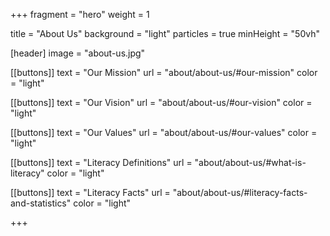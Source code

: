 +++
fragment = "hero"
weight = 1

title = "About Us"
background = "light"
particles = true
minHeight = "50vh"

[header]
  image = "about-us.jpg"

[[buttons]]
  text = "Our Mission"
  url = "about/about-us/#our-mission"
  color = "light"
  
[[buttons]]
  text = "Our Vision"
  url = "about/about-us/#our-vision"
  color = "light"
  
[[buttons]]
  text = "Our Values"
  url = "about/about-us/#our-values"
  color = "light"
  
[[buttons]]
  text = "Literacy Definitions"
  url = "about/about-us/#what-is-literacy"
  color = "light"
  
[[buttons]]
  text = "Literacy Facts"
  url = "about/about-us/#literacy-facts-and-statistics"
  color = "light"

+++





